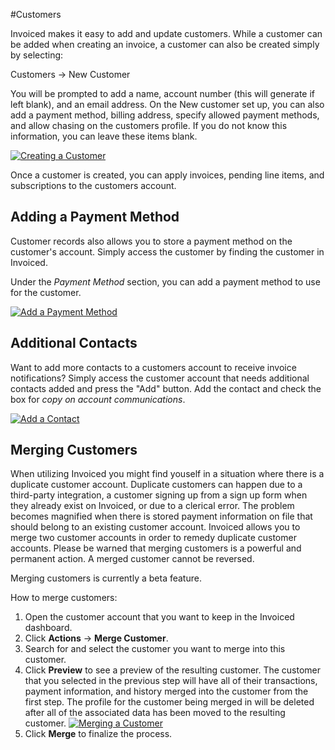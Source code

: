 #Customers	

Invoiced makes it easy to add and update customers. While a customer can be added when creating an invoice, a customer can also be created simply by selecting:

Customers &rarr; New Customer

You will be prompted to add a name, account number (this will generate if left blank), and an email address. On the New customer set up, you can also add a payment method, billing address, specify allowed payment methods, and allow chasing on the customers profile. If you do not know this information, you can leave these items blank. 

[![Creating a Customer](/docs/img/create-a-customer.gif)](/docs/img/create-a-customer.gif)

Once a customer is created, you can apply invoices, pending line items, and subscriptions to the customers account.

## Adding a Payment Method

Customer records also allows you to store a payment method on the customer's account. Simply access the customer by finding the customer in Invoiced. 

Under the *Payment Method* section, you can add a payment method to use for the customer. 

[![Add a Payment Method](/docs/img/add-payment-source.png)](/docs/img/add-payment-source.png)

## Additional Contacts

Want to add more contacts to a customers account to receive invoice notifications? Simply access the customer account that needs additional contacts added and press the "Add" button. Add the contact and check the box for *copy on account communications*. 

[![Add a Contact](/docs/img/add-contacts.png)](/docs/img/add-contacts.png)

## Merging Customers

When utilizing Invoiced you might find youself in a situation where there is a duplicate customer account. Duplicate customers can happen due to a third-party integration, a customer signing up from a sign up form when they already exist on Invoiced, or due to a clerical error. The problem becomes magnified when there is stored payment information on file that should belong to an existing customer account. Invoiced allows you to merge two customer accounts in order to remedy duplicate customer accounts. Please be warned that merging customers is a powerful and permanent action. A merged customer cannot be reversed.

<p class="alert alert-warning">Merging customers is currently a beta feature.</p>

How to merge customers:
1. Open the customer account that you want to keep in the Invoiced dashboard.
2. Click **Actions** &rarr; **Merge Customer**.
3. Search for and select the customer you want to merge into this customer.
4. Click **Preview** to see a preview of the resulting customer. The customer that you selected in the previous step will have all of their transactions, payment information, and history merged into the customer from the first step. The profile for the customer being merged in will be deleted after all of the associated data has been moved to the resulting customer.
   [![Merging a Customer](/docs/img/merge-customer.png)](/docs/img/merge-customer.png)
5. Click **Merge** to finalize the process.